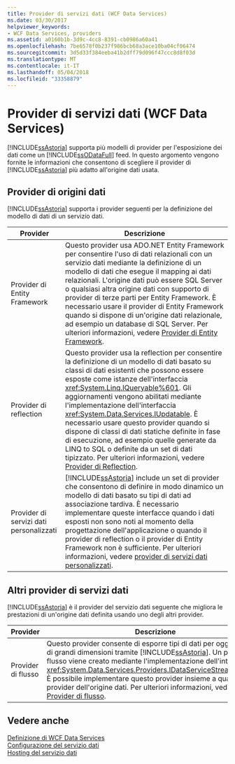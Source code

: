 ```yaml
---
title: Provider di servizi dati (WCF Data Services)
ms.date: 03/30/2017
helpviewer_keywords:
- WCF Data Services, providers
ms.assetid: a0160b1b-3d9c-4cc8-8391-cb0986a60a41
ms.openlocfilehash: 7be6578f0b237f986bcb68a3ace10ba04cf06474
ms.sourcegitcommit: 3d5d33f384eeba41b2dff79d096f47ccc8d8f03d
ms.translationtype: MT
ms.contentlocale: it-IT
ms.lasthandoff: 05/04/2018
ms.locfileid: "33358879"
---
```

# <a name="data-services-providers-wcf-data-services"></a>Provider di servizi dati (WCF Data Services)
[!INCLUDE[ssAstoria](../../../../includes/ssastoria-md.md)] supporta più modelli di provider per l'esposizione dei dati come un [!INCLUDE[ssODataFull](../../../../includes/ssodatafull-md.md)] feed. In questo argomento vengono fornite le informazioni che consentono di scegliere il provider di [!INCLUDE[ssAstoria](../../../../includes/ssastoria-md.md)] più adatto all'origine dati usata.  
  
## <a name="data-source-providers"></a>Provider di origini dati  
 [!INCLUDE[ssAstoria](../../../../includes/ssastoria-md.md)] supporta i provider seguenti per la definizione del modello di dati di un servizio dati.  
  
|Provider|Descrizione|  
|--------------|-----------------|  
|Provider di Entity Framework|Questo provider usa ADO.NET Entity Framework per consentire l'uso di dati relazionali con un servizio dati mediante la definizione di un modello di dati che esegue il mapping ai dati relazionali. L'origine dati può essere SQL Server o qualsiasi altra origine dati con supporto di provider di terze parti per Entity Framework. È necessario usare il provider di Entity Framework quando si dispone di un'origine dati relazionale, ad esempio un database di SQL Server. Per ulteriori informazioni, vedere [Provider di Entity Framework](../../../../docs/framework/data/wcf/entity-framework-provider-wcf-data-services.md).|  
|Provider di reflection|Questo provider usa la reflection per consentire la definizione di un modello di dati basato su classi di dati esistenti che possono essere esposte come istanze dell'interfaccia <xref:System.Linq.IQueryable%601>. Gli aggiornamenti vengono abilitati mediante l'implementazione dell'interfaccia <xref:System.Data.Services.IUpdatable>. È necessario usare questo provider quando si dispone di classi di dati statiche definite in fase di esecuzione, ad esempio quelle generate da LINQ to SQL o definite da un set di dati tipizzato. Per ulteriori informazioni, vedere [Provider di Reflection](../../../../docs/framework/data/wcf/reflection-provider-wcf-data-services.md).|  
|Provider di servizi dati personalizzati|[!INCLUDE[ssAstoria](../../../../includes/ssastoria-md.md)] include un set di provider che consentono di definire in modo dinamico un modello di dati basato su tipi di dati ad associazione tardiva. È necessario implementare queste interfacce quando i dati esposti non sono noti al momento della progettazione dell'applicazione o quando il provider di reflection o il provider di Entity Framework non è sufficiente. Per ulteriori informazioni, vedere [provider di servizi dati personalizzati](../../../../docs/framework/data/wcf/custom-data-service-providers-wcf-data-services.md).|  
  
## <a name="other-data-service-providers"></a>Altri provider di servizi dati  
 [!INCLUDE[ssAstoria](../../../../includes/ssastoria-md.md)] è il provider del servizio dati seguente che migliora le prestazioni di un'origine dati definita usando uno degli altri provider.  
  
|Provider|Descrizione|  
|--------------|-----------------|  
|Provider di flusso|Questo provider consente di esporre tipi di dati per oggetti binari di grandi dimensioni tramite [!INCLUDE[ssAstoria](../../../../includes/ssastoria-md.md)]. Un provider di flusso viene creato mediante l'implementazione dell'interfaccia <xref:System.Data.Services.Providers.IDataServiceStreamProvider>. È possibile implementare questo provider insieme a qualsiasi provider dell'origine dati. Per ulteriori informazioni, vedere [Provider di flusso](../../../../docs/framework/data/wcf/streaming-provider-wcf-data-services.md).|  
  
## <a name="see-also"></a>Vedere anche  
 [Definizione di WCF Data Services](../../../../docs/framework/data/wcf/defining-wcf-data-services.md)  
 [Configurazione del servizio dati](../../../../docs/framework/data/wcf/configuring-the-data-service-wcf-data-services.md)  
 [Hosting del servizio dati](../../../../docs/framework/data/wcf/hosting-the-data-service-wcf-data-services.md)
